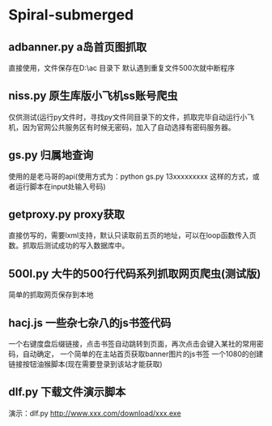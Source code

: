 # Spiral-submerged

## adbanner.py a岛首页图抓取
直接使用，文件保存在D:\ac 目录下
默认遇到重复文件500次就中断程序

## niss.py 原生库版小飞机ss账号爬虫
仅供测试(运行py文件时，寻找py文件同目录下的文件，抓取完毕自动运行小飞机，因为官网公共服务区有时候无密码，加入了自动选择有密码服务器。


## gs.py 归属地查询
使用的是老马哥的api(使用方式为：python gs.py 13xxxxxxxxx 这样的方式，或者运行脚本在input处输入号码)

## getproxy.py proxy获取
直接仿写的，需要lxml支持，默认只读取前五页的地址，可以在loop函数传入页数。抓取后测试成功的写入数据库中。

## 500l.py 大牛的500行代码系列抓取网页爬虫(测试版)
简单的抓取网页保存到本地

## hacj.js 一些杂七杂八的js书签代码
一个右键度盘后缀链接，点击书签自动跳转到页面，再次点击会键入某社的常用密码，自动确定，
一个简单的在主站首页获取banner图片的js书签
一个1080的创建链接按钮油猴脚本(现在需要登录到该站才能获取)

## dlf.py 下载文件演示脚本
演示：dlf.py http://www.xxx.com/download/xxx.exe


